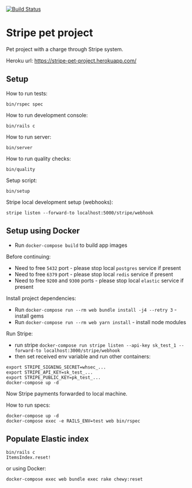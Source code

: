 [![Build Status](https://ruslankhabibullin.semaphoreci.com/badges/stripe_test/branches/master.svg)](https://ruslankhabibullin.semaphoreci.com/projects/stripe_test)

# Stripe pet project

Pet project with a charge through Stripe system.

Heroku url: https://stripe-pet-project.herokuapp.com/

## Setup

How to run tests:

```
bin/rspec spec
```

How to run development console:

```
bin/rails c
```

How to run server:

```
bin/server
```

How to run quality checks:

```
bin/quality
```

Setup script:

```
bin/setup
```

Stripe local development setup (webhooks):

```
stripe listen --forward-to localhost:5000/stripe/webhook
```

## Setup using Docker

- Run `docker-compose build` to build app images


Before continuing:
- Need to free `5432` port - please stop local `postgres` service if present
- Need to free `6379` port - please stop local `redis` service if present
- Need to free `9200` and `9300` ports - please stop local `elastic` service if present

Install project dependencies:

- Run `docker-compose run --rm web bundle install -j4 --retry 3` - install gems
- Run `docker-compose run --rm web yarn install` - install node modules

Run Stripe:
- run stripe `docker-compose run stripe listen --api-key sk_test_1 --forward-to localhost:3000/stripe/webhook`
- then set received env variable and run other containers:

```
export STRIPE_SIGNING_SECRET=whsec_...
export STRIPE_API_KEY=sk_test_...
export STRIPE_PUBLIC_KEY=pk_test_...
docker-compose up -d
```

Now Stripe payments forwarded to local machine.

How to run specs:

```
docker-compose up -d
docker-compose exec -e RAILS_ENV=test web bin/rspec
```

## Populate Elastic index

```
bin/rails c
ItemsIndex.reset!
```

or using Docker:

```
docker-compose exec web bundle exec rake chewy:reset
```

